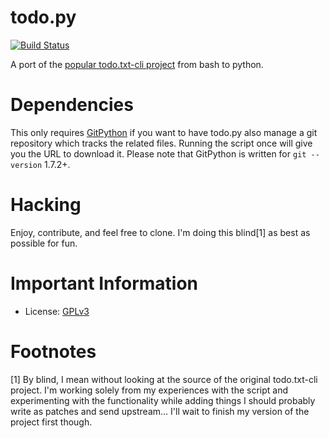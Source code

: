 # todo.py

[![Build
Status](https://secure.travis-ci.org/sigmavirus24/Todo.txt-python.png?branch=development)](http://travis-ci.org/sigmavirus24/Todo.txt-python)

A port of the [popular todo.txt-cli
project](https://github.com/ginatrapani/todo.txt-cli) from bash to
python.

# Dependencies

This only requires
[GitPython](https://github.com/gitpython-developers/GitPython) if you want to
have todo.py also manage a git repository which tracks the related files.
Running the script once will give you the URL to download it. Please note that
GitPython is written for `git --version` 1.7.2+.

# Hacking

Enjoy, contribute, and feel free to clone. I'm doing this blind[1] as best as
possible for fun.

# Important Information

  * License: [GPLv3](https://raw.github.com/sigmavirus24/Todo.txt-python/master/LICENSE)

# Footnotes

[1] By blind, I mean without looking at the source of the original todo.txt-cli
project. I'm working solely from my experiences with the script and
experimenting with the functionality while adding things I should probably write
as patches and send upstream... I'll wait to finish my version of the project
first though.
